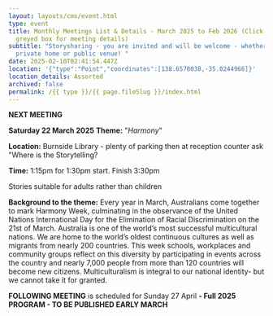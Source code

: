 ```yaml
---
layout: layouts/cms/event.html
type: event
title: Monthly Meetings List & Details - March 2025 to Feb 2026 (Click on this
  greyed box for meeting details)
subtitle: "Storysharing - you are invited and will be welcome - whether in a
  private home or public venue! "
date: 2025-02-10T02:41:54.447Z
location: '{"type":"Point","coordinates":[138.6578038,-35.0244966]}'
location_details: Assorted
archived: false
permalink: /{{ type }}/{{ page.fileSlug }}/index.html
---
```

**NEXT MEETING** 

**Saturday 22 March 2025** 
**Theme:** "*Harmony*" 

**Location:** Burnside Library - plenty of parking then at reception counter ask "Where is the Storytelling? 

**Time:** 1:15pm for 1:30pm start. Finish  3:30pm

Stories suitable for adults rather than children 

**Background to the theme:**  Every year in March, Australians come together to mark Harmony Week, culminating in the observance of the United Nations International Day for the Elimination of Racial Discrimination on the 21st of March. Australia is one of the world’s most successful multicultural nations. We are home to the world’s oldest continuous cultures as well as migrants from nearly 200 countries. This week schools, workplaces and community groups reflect on this diversity by participating in events across the country and nearly 7,000 people from more than 120 countries will become new citizens. Multiculturalism is integral to our national identity- but we cannot take it for granted.




**FOLLOWING MEETING**[](<>) is scheduled  for Sunday 27 April  **\- Full 2025 PROGRAM - TO BE PUBLISHED EARLY MARCH**